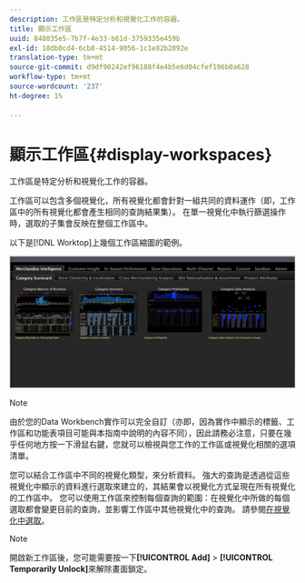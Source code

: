 ```yaml
---
description: 工作區是特定分析和視覺化工作的容器。
title: 顯示工作區
uuid: 848035e5-7b7f-4e33-b61d-3759335e459b
exl-id: 18db0cd4-6cb0-4514-9056-1c1e82b2092e
translation-type: tm+mt
source-git-commit: d9df90242ef96188f4e4b5e6d04cfef196b0a628
workflow-type: tm+mt
source-wordcount: '237'
ht-degree: 1%

---
```


# 顯示工作區{#display-workspaces}

工作區是特定分析和視覺化工作的容器。

工作區可以包含多個視覺化，所有視覺化都會針對一組共同的資料運作（即，工作區中的所有視覺化都會產生相同的查詢結果集）。 在單一視覺化中執行篩選操作時，選取的子集會反映在整個工作區中。

以下是[!DNL Worktop]上幾個工作區縮圖的範例。

![](assets/client-wksp.png)

>[!NOTE]
>
>由於您的Data Workbench實作可以完全自訂（亦即，因為實作中顯示的標籤、工作區和功能表項目可能與本指南中說明的內容不同），因此請務必注意，只要在幾乎任何地方按一下滑鼠右鍵，您就可以檢視與您工作的工作區或視覺化相關的選項清單。

您可以結合工作區中不同的視覺化類型，來分析資料。 強大的查詢是透過從這些視覺化中顯示的資料進行選取來建立的，其結果會以視覺化方式呈現在所有視覺化的工作區中。 您可以使用工作區來控制每個查詢的範圍：在視覺化中所做的每個選取都會變更目前的查詢，並影響工作區中其他視覺化中的查詢。 請參閱[在視覺化中選取](../../../home/c-get-started/c-vis/c-sel-vis/c-sel-vis.md#concept-012870ec22c7476e9afbf3b8b2515746)。

>[!NOTE]
>
>開啟新工作區後，您可能需要按一下&#x200B;**[!UICONTROL Add]** > **[!UICONTROL Temporarily Unlock]**&#x200B;來解除畫面鎖定。
